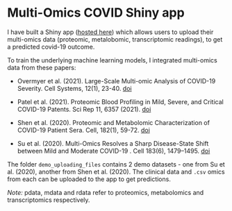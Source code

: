 # Multi-Omics COVID Shiny app

I have built a Shiny app ([hosted here](https://rwon.shinyapps.io/Multi-Omics-COVID-risk-app/)) which allows users to upload their multi-omics data (proteomic, metalobomic, transcriptomic readings), to get a predicted covid-19 outcome. 

To train the underlying machine learning models, I integrated multi-omics data from these papers:

- Overmyer et al. (2021). Large-Scale Multi-omic Analysis of COVID-19 Severity. Cell Systems, 12(1), 23-40. [doi](https://doi.org/10.1016/j.cels.2020.10.003) 

- Patel et al. (2021). Proteomic Blood Profiling in Mild, Severe, and Critical COVID-19 Patents. Sci Rep 11, 6357 (2021). [doi](https://doi.org/10.1038/s41598-021-85877-0)

- Shen et al. (2020). Proteomic and Metabolomic Characterization of COVID-19 Patient Sera. Cell, 182(1), 59-72. [doi](https://doi.org/10.1016/j.cell.2020.05.032)

- Su et al. (2020). Multi-Omics Resolves a Sharp Disease-State Shift between Mild and Moderate COVID-19 . Cell 183(6), 1479–1495. [doi](https://doi.org/10.1016/j.cell.2020.10.037)



The folder `demo_uploading_files` contains 2 demo datasets - one from Su et al. (2020), another from Shen et al. (2020). The clinical data and `.csv` omics from each can be uploaded to the app to get predictions. 

*Note:* pdata, mdata and rdata refer to proteomics, metabolomics and transcriptomics respectively.

